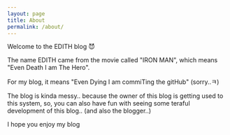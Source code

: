 ```yaml
---
layout: page
title: About
permalink: /about/
---
```


Welcome to the EDITH blog 😈

The name EDITH came from the movie called "IRON MAN", which means "Even Death I am The Hero".

For my blog, it means "Even Dying I am commiTing the gitHub" (sorry..ㅋ)

The blog is kinda messy.. because the owner of this blog is getting used to this system,
so, you can also have fun with seeing some teraful development of this blog.. (and also the blogger..)

I hope you enjoy my blog

